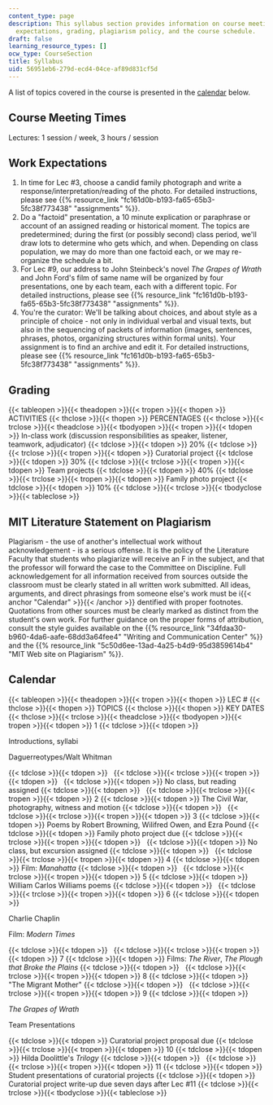```yaml
---
content_type: page
description: This syllabus section provides information on course meeting times, work
  expectations, grading, plagiarism policy, and the course schedule.
draft: false
learning_resource_types: []
ocw_type: CourseSection
title: Syllabus
uid: 56951eb6-279d-ecd4-04ce-af89d831cf5d
---
```

A list of topics covered in the course is presented in the [calendar](#Calendar) below.

## Course Meeting Times

Lectures: 1 session / week, 3 hours / session

## Work Expectations

1. In time for Lec #3, choose a candid family photograph and write a response/interpretation/reading of the photo. For detailed instructions, please see {{% resource_link "fc161d0b-b193-fa65-65b3-5fc38f773438" "assignments" %}}.
2. Do a "factoid" presentation, a 10 minute explication or paraphrase or account of an assigned reading or historical moment. The topics are predetermined; during the first (or possibly second) class period, we'll draw lots to determine who gets which, and when. Depending on class population, we may do more than one factoid each, or we may re-organize the schedule a bit.
3. For Lec #9, our address to John Steinbeck's novel *The Grapes of Wrath* and John Ford's film of same name will be organized by four presentations, one by each team, each with a different topic. For detailed instructions, please see {{% resource_link "fc161d0b-b193-fa65-65b3-5fc38f773438" "assignments" %}}.
4. You're the curator: We'll be talking about choices, and about style as a principle of choice - not only in individual verbal and visual texts, but also in the sequencing of packets of information (images, sentences, phrases, photos, organizing structures within formal units). Your assignment is to find an archive and edit it. For detailed instructions, please see {{% resource_link "fc161d0b-b193-fa65-65b3-5fc38f773438" "assignments" %}}.

## Grading

{{< tableopen >}}{{< theadopen >}}{{< tropen >}}{{< thopen >}}
ACTIVITIES
{{< thclose >}}{{< thopen >}}
PERCENTAGES
{{< thclose >}}{{< trclose >}}{{< theadclose >}}{{< tbodyopen >}}{{< tropen >}}{{< tdopen >}}
In-class work (discussion responsibilities as speaker, listener, teamwork, adjudicator)
{{< tdclose >}}{{< tdopen >}}
20%
{{< tdclose >}}{{< trclose >}}{{< tropen >}}{{< tdopen >}}
Curatorial project
{{< tdclose >}}{{< tdopen >}}
30%
{{< tdclose >}}{{< trclose >}}{{< tropen >}}{{< tdopen >}}
Team projects
{{< tdclose >}}{{< tdopen >}}
40%
{{< tdclose >}}{{< trclose >}}{{< tropen >}}{{< tdopen >}}
Family photo project
{{< tdclose >}}{{< tdopen >}}
10%
{{< tdclose >}}{{< trclose >}}{{< tbodyclose >}}{{< tableclose >}}

## MIT Literature Statement on Plagiarism

Plagiarism - the use of another's intellectual work without acknowledgement - is a serious offense. It is the policy of the Literature Faculty that students who plagiarize will receive an F in the subject, and that the professor will forward the case to the Committee on Discipline. Full acknowledgement for all information received from sources outside the classroom must be clearly stated in all written work submitted. All ideas, arguments, and direct phrasings from someone else's work must be i{{< anchor "Calendar" >}}{{< /anchor >}} dentified with proper footnotes. Quotations from other sources must be clearly marked as distinct from the student's own work. For further guidance on the proper forms of attribution, consult the style guides available on the {{% resource_link "34fdaa30-b960-4da6-aafe-68dd3a64fee4" "Writing and Communication Center" %}} and the {{% resource_link "5c50d6ee-13ad-4a25-b4d9-95d3859614b4" "MIT Web site on Plagiarism" %}}.

## Calendar

{{< tableopen >}}{{< theadopen >}}{{< tropen >}}{{< thopen >}}
LEC #
{{< thclose >}}{{< thopen >}}
TOPICS
{{< thclose >}}{{< thopen >}}
KEY DATES
{{< thclose >}}{{< trclose >}}{{< theadclose >}}{{< tbodyopen >}}{{< tropen >}}{{< tdopen >}}
1
{{< tdclose >}}{{< tdopen >}}

Introductions, syllabi

Daguerreotypes/Walt Whitman

{{< tdclose >}}{{< tdopen >}}
 
{{< tdclose >}}{{< trclose >}}{{< tropen >}}{{< tdopen >}}
 
{{< tdclose >}}{{< tdopen >}}
No class, but reading assigned
{{< tdclose >}}{{< tdopen >}}
 
{{< tdclose >}}{{< trclose >}}{{< tropen >}}{{< tdopen >}}
2
{{< tdclose >}}{{< tdopen >}}
The Civil War, photography, witness and motion
{{< tdclose >}}{{< tdopen >}}
 
{{< tdclose >}}{{< trclose >}}{{< tropen >}}{{< tdopen >}}
3
{{< tdclose >}}{{< tdopen >}}
Poems by Robert Browning, Wilifred Owen, and Ezra Pound
{{< tdclose >}}{{< tdopen >}}
Family photo project due
{{< tdclose >}}{{< trclose >}}{{< tropen >}}{{< tdopen >}}
 
{{< tdclose >}}{{< tdopen >}}
No class, but excursion assigned
{{< tdclose >}}{{< tdopen >}}
 
{{< tdclose >}}{{< trclose >}}{{< tropen >}}{{< tdopen >}}
4
{{< tdclose >}}{{< tdopen >}}
Film: *Manahatta*
{{< tdclose >}}{{< tdopen >}}
 
{{< tdclose >}}{{< trclose >}}{{< tropen >}}{{< tdopen >}}
5
{{< tdclose >}}{{< tdopen >}}
William Carlos Williams poems
{{< tdclose >}}{{< tdopen >}}
 
{{< tdclose >}}{{< trclose >}}{{< tropen >}}{{< tdopen >}}
6
{{< tdclose >}}{{< tdopen >}}

Charlie Chaplin

Film: *Modern Times*

{{< tdclose >}}{{< tdopen >}}
 
{{< tdclose >}}{{< trclose >}}{{< tropen >}}{{< tdopen >}}
7
{{< tdclose >}}{{< tdopen >}}
Films: *The River*, *The Plough that Broke the Plains*
{{< tdclose >}}{{< tdopen >}}
 
{{< tdclose >}}{{< trclose >}}{{< tropen >}}{{< tdopen >}}
8
{{< tdclose >}}{{< tdopen >}}
"The Migrant Mother"
{{< tdclose >}}{{< tdopen >}}
 
{{< tdclose >}}{{< trclose >}}{{< tropen >}}{{< tdopen >}}
9
{{< tdclose >}}{{< tdopen >}}

*The Grapes of Wrath*

Team Presentations

{{< tdclose >}}{{< tdopen >}}
Curatorial project proposal due
{{< tdclose >}}{{< trclose >}}{{< tropen >}}{{< tdopen >}}
10
{{< tdclose >}}{{< tdopen >}}
Hilda Doolittle's *Trilogy*
{{< tdclose >}}{{< tdopen >}}
 
{{< tdclose >}}{{< trclose >}}{{< tropen >}}{{< tdopen >}}
11
{{< tdclose >}}{{< tdopen >}}
Student presentations of curatorial projects
{{< tdclose >}}{{< tdopen >}}
Curatorial project write-up due seven days after Lec #11
{{< tdclose >}}{{< trclose >}}{{< tbodyclose >}}{{< tableclose >}}